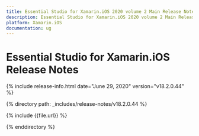 ```yaml
---
title: Essential Studio for Xamarin.iOS 2020 volume 2 Main Release Notes  
description: Essential Studio for Xamarin.iOS 2020 volume 2 Main Release Notes  
platform: Xamarin.iOS
documentation: ug
---
```


# Essential Studio for Xamarin.iOS  Release Notes  

{% include release-info.html date="June 29, 2020"  version="v18.2.0.44" %} 


{% directory path: _includes/release-notes/v18.2.0.44 %}

{% include {{file.url}} %}

{% enddirectory %}